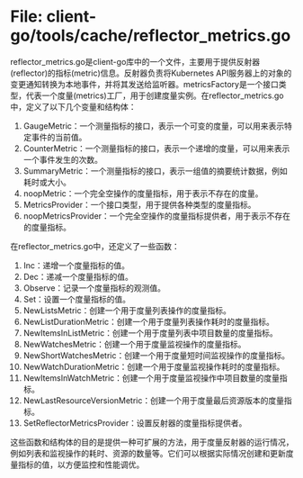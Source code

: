 # File: client-go/tools/cache/reflector_metrics.go

reflector_metrics.go是client-go库中的一个文件，主要用于提供反射器(reflector)的指标(metric)信息。反射器负责将Kubernetes API服务器上的对象的变更通知转换为本地事件，并将其发送给监听器。metricsFactory是一个接口类型，代表一个度量(metrics)工厂，用于创建度量实例。在reflector_metrics.go中，定义了以下几个变量和结构体：

1. GaugeMetric：一个测量指标的接口，表示一个可变的度量，可以用来表示特定事件的当前值。
2. CounterMetric：一个测量指标的接口，表示一个递增的度量，可以用来表示一个事件发生的次数。
3. SummaryMetric：一个测量指标的接口，表示一组值的摘要统计数据，例如耗时或大小。
4. noopMetric：一个完全空操作的度量指标，用于表示不存在的度量。
5. MetricsProvider：一个接口类型，用于提供各种类型的度量指标。
6. noopMetricsProvider：一个完全空操作的度量指标提供者，用于表示不存在的度量指标。

在reflector_metrics.go中，还定义了一些函数：

1. Inc：递增一个度量指标的值。
2. Dec：递减一个度量指标的值。
3. Observe：记录一个度量指标的观测值。
4. Set：设置一个度量指标的值。
5. NewListsMetric：创建一个用于度量列表操作的度量指标。
6. NewListDurationMetric：创建一个用于度量列表操作耗时的度量指标。
7. NewItemsInListMetric：创建一个用于度量列表中项目数量的度量指标。
8. NewWatchesMetric：创建一个用于度量监视操作的度量指标。
9. NewShortWatchesMetric：创建一个用于度量短时间监视操作的度量指标。
10. NewWatchDurationMetric：创建一个用于度量监视操作耗时的度量指标。
11. NewItemsInWatchMetric：创建一个用于度量监视操作中项目数量的度量指标。
12. NewLastResourceVersionMetric：创建一个用于度量最后资源版本的度量指标。
13. SetReflectorMetricsProvider：设置反射器的度量指标提供者。

这些函数和结构体的目的是提供一种可扩展的方法，用于度量反射器的运行情况，例如列表和监视操作的耗时、资源的数量等。它们可以根据实际情况创建和更新度量指标的值，以方便监控和性能调优。

